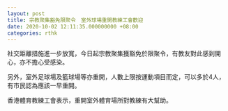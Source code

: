 ```yaml
---
layout: post
title: 宗教聚集豁免限聚令　室外球場重開教練工會歡迎
date: 2020-10-02 12:11:35.000000000 +08:00
categories: rthk
---
```


社交距離措施進一步放寬，今日起宗教聚集獲豁免於限聚令，有教友對此感到開心，亦不擔心受感染。

另外，室外足球場及籃球場等亦重開，人數上限按運動項目而定，可以多於4人，有市民認為應該一早重開。

香港體育教練工會表示，重開室外體育場所對教練有大幫助。
